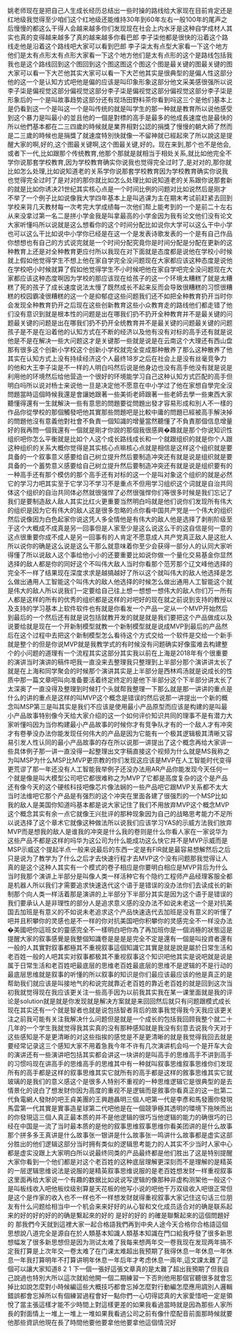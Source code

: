 姚老师现在是把自己人生成长经历总结出一些时操的路线给大家现在目前肯定还是红地级我觉得至少咱们这个红地级还能维持30年到60年左右一般100年的尾声之后慢慢的都这么干得人会越来越多你们发现现在社会上内水牙是这种自学成材人其实也真的变得越来越多了真的越来越多你看巴郎 李子柒他都是很快的沿着这个路线走他是沿着这个路线吧大家可以看到巴郎 李子柒太有点型大家看一下这个地方他们是太有点形太有点形大家看一下这个地方他们是太有点形的这个是路线包括我我也是这个路线回到这个图回到这个图这图这个图这个图是最关键的图最关键的图大家可以看一下大芒他其实大家可以看一下大芒他其实是很典型的是偏人性这部分他的这一个是认知方式吧他是偏的应该是叫印象形象这部分他文采美感很强所以说李子柒是偏视觉这部分偏视觉这部分李子柒是偏视觉这部分偏视觉这部分李子柒是形象后的一个是叫故事趋势这部分还有现场田野料茶你看到吗这三个是他们基本上是仍看到这一个是叫这一个是叫传统的就是叫学生的那一种就是教育所以说他感受到这个暴力是叫最小的並且他的一個是對標的高手是最多的他成長速度也是最快的所以他們基本都在二三四歲的時候就是業界相對公認的捐獎了慢慢的朝大師了然而是二三歲的時候也是捐獎了就速度特別快就像一不留神就已經起來了所以說这是提醒大家的啊,好的,这个图最关键啊,这个图最关键,好的。现在来到,那个也不是他会,或者下一代,比如跟那个传统教育,他那个那就是就相当于相处关系,就比如他完全不学你说那套学校教育,因为学校教育确实你说我也觉得完全过时了,是对对的,那你就比如怎么处理,比如说知道老的关系学你说那套学校教育因为学校教育确实你说我也觉得完全过时了是对对的那你就比如怎么处理比如说知道老的关系跟你说那套新的就是比如你诱决21世纪其实核心点是一个时间比例的问题对比如说然后是刚才不举了一个例子比如说像我大学四年基本上是叫逃课为主在期末考试前赶紧去回到学校来背几天教材每一次考完大学成绩每一次他们帮上能考到的一个是前二十左右从来没拿过第一名二是拼小学金我是叫拿最高的小学金因为我有论文他们没有论文大家听懂吗所以说就是这么想看你的这个时间分配比如说你大学可以这么干中小学也可以这么干比如说中小学你已经是在这一个是发表诗歌发表的一个是有自己作品你想想也有自己的方式说完就是一个时间分配究竟你是时间分配是分配在更新的这种教育上还是对全种教育更应付所以我现在对下面就是态度都是说他在学校小时候就上假如他觉得学生不想上他在家自学完全没问题现在大家都应该这种态度是说他在学校吧小时候就算了假如他觉得学生不小时候吧他在家自学吧完全没问题现在大家都应该这种态度啊因为学校的那应该现在给孩子的这一个环境太糟糕了就是太糟糕了死的孩子了成长速度说法太慢了既然成长不起来反而会导致很糟糕的习惯很糟糕的校园霸凌很糟糕的这一个是抑郁症这些问题我们还不如把全种教育扔开当时你会发现全种教育扔开之后现在这些创新教育这些小众教育走的路线他们都走错了他们没有意识到就是根本性的问题是出在哪我们扔不扔开全种教育并不是最关键的问题最关键的问题是出在哪我们扔不扔开全统教育并不是最关键的问题最关键的问题孩子是不是在沿着他的认知方式在不断的经济以及他有没有对标的高手还有就是说他是不是在解决一些大问题这才是关键那一些就是说是在云南这个大理还有西山盘那有很多这个创新小学校这个创新小学校就完全变成那种散养了那么这种散养了他其实在认知方式上没有持续经济这个人最终18岁之后在社会上是没有丝毫竞争力的他和大王李子柒是不一样的人明白吗然后说是他身边也没有高手他没有就是说是利用他的环境然后给他营造一个很好的环境能学习自己这种认知方式匹配的高手但明白吗所以说对杨士来说他一旦是决定他不愿意在中小学过了他在家想自學完全沒問題當時這個時候我還是會讓她跟著一些美術老師跟著一些老師去學一些東西大家聽懂得還有一生就解決一些有意思的問題要從問題出發才容易形成和別人不一樣的作品你從學校的那個觸發吧他其實那些問題吧是比較中庸的問題已經被高手解決掉的問題他沒有意義他對社會不負責一個知識的增量當然聽懂了不負責那個信息增量好的我再問一個我還有一個就是剛才你說的那個我很感興�趣就是那个你说知识性组织吧你怎么平衡就是比如个人这个成长路线成长和一个就跟组织的就是你个人跟这种组织的关系大概你觉得是其实核心点嘛核心点就是相信是这样这个组织就是要具备的一个叙事意义感要给自己树立提升然后要制造冲突还有就是说是组织就是要具备的一个蓄势意义感要给自己树立提升然后要制造冲突还有就是说是组织要有的一种高手还有那个模仿的那个高手还有对标的这一个是叫对象这个组织的就是必然它的学习力吧其实至于它学习不学习不是重点不但用学习组织这个词就是自治共同体这个组织的自治共同体必然就很强悍了必然很强悍你们等很多时候是我们忘记了我们是要制造敌人敌人其实比红火更重要当然明白吗就是他们说你们发现所有伟大的组织是因为它有伟大的敌人这是很多忽略的点你看中国共产党是一个伟大的组织然后说像因为白色起家你说这凭人多全情他是有伟大的敌人他是选择了剥削阶级至于这个大概成不成真是另一回事但是人家至少是这么说这么干的这自信是何一意的这点很重要你成不成人是另一回事有的人肯定不愿意成人共产党真正敌人是这批人所以说你的确是这么说是这么干那么就意味着你至少会获得一部分人的认同大家听得懂了所以说敌人这个事给他小小的还要重要比如说你做一个量化交易基金你显然选择的敌人都是你的同好这个不叫伟大敌人当时你看那个范芳那个辽文峰他选择的完全不一样了结果现在深度求求是越搞越好了所以这个就叫伟大的敌人他选择是怎么做出通用人工智能这个叫伟大的敌人他选择的时候怎么做出通用人工智能这个就是伟大的敌人所以说我们一定要给自己往上想一想想一想伟大的敌人你们万一所有人都是这样的所有的优秀的组织都是这样的对吧好的现在就之前说到支持的教授以及支持的学习基本上软件软件也有就是你看发一个产品一定从一个MVP开始然后到最后的一个然后还有就是说包括就教开发的就是就是我们要把这个产品做成以及说要给就是现在一个开新制模型就教一个新制模型就是说成MVP到最后的产品然后在这个过程中去把这个新制模型怎么看待这个方式交给一个软件是交给一个新手就是整个的但是你说MVP就是我教学式的有时候没有问题确实好像蛮难去构建整个的小问题的道理有一个流程其实这部分其实我以前在上海是2018年有个很重要的演讲当时演讲的稿件吧我一直没来去整理我只整理到上半部分那个演讲讲太长了就是在上海和同学聚会的时候那个演讲其实是上半部分是西林鸡汤就是说成长的性质中那一篇文章吧叫向准备要活着终定终定的是他下半部分这个下半部分讲太长了太深奥了一直没得及整理到时候打个头就帮我整理一下那么就是那一讲讲的重点是什么的讲的重点是这样的叫MVP这个概念是错误的然后说那一讲提出一个新的概念叫MSP第三是叫其实是我们不应该是使用最小产品原型而应该是构建的是叫最小产品故事特别像今天给大家介绍的这一个如何评价知识共同的理事不是有潜力大家听懂吗因为当你构建最小产品故事的时候你才有竞争队才有的一个敌人才有冲突才有卷拳没办法你能发现任何伟大的产品是因为它能有一个极其逻辑极其清晰又容易引发人性认同的最小产品故事的存在所以说那一讲提出了这个概念再给大家讲一些具体例子那一讲一直没得一起整理出文字稿直接这个视频为什么就是MS我称之为叫MSP为什么MSP比MVP更宗教的你们发现这应该是MVP在人工智能时代变得更荒谬了那一年还没有人工智能我举例子还没办法用AR产品你能发现今天任何一个就是像是叫大模型公司吧它都很难称之为MVP了它都是高度复杂的这个是产品还有像今天的这个硬核科技吧像芯片像法娴的一些产品吧它跟MVP关系都不太大当时法维吧它那个产品是有强烈的这个冲突在里面各建了很强烈的一个MSP比如我的敌人是美国你知道吗基本都是说大家记住了我们不用放弃MVP这个概念MVP这个概念其实有余一点它就像王兴批评的那种现象因为自己的战略思考能力不足所以说选择了这个章术它就像这种做法所以说我们应该学习YAS的示威方法我们放弃MVP而是想我的敌人是谁我的冲突是什么我的卷则是什么你看人家在一家说华为这些产品不都是这样的吗华为这公司为什么能成功这么快它并不是MVP示威而是MSP示威这个提起半点一般来说最后的东西一定是有FIR就是最容易想解然后之后只是说为了教学为了什么之后才去快速行程才去MVP这个没有问题那我觉得让人真的是这个这种人其实有一个模式的卷子相应是你要明白相应是MVP背后为什么当时我那个演讲上半部分是叫像人类一样活种它有个隐约工程师产品经理客服全都是机器人所以我们才需要追求快速迭代这个语于是错误的没办法你们去读成长的新制那个向人类一样活着那是演讲的上半部分下半部分其实是因为这个语于是错误的我们要承认人是非理性的部分人是追求意义感的没办法不如说未老这一个是对抗美国去加班是有意义的不如说未老追求这个产品快速迭代去加班是没有意义的听懂了吧并且积攀你的灵感也是不一样的你对抗美国吧你积攀你的灵感完全不一样没办法�美國吧你這班女的靈感完全不一樣明白吧你為了再加班你是一個消極的狀態這是提醒大家的叙事感覺是我整個知識卷是是是是完全不定是還有一個是叫投資者還有一般的人其實對叙事都極其不重視叙事這個知識它其實是就是說是屬於日常生活和老百姓一般的人吧其实对叙事都极其不重视叙事这个知识吧他其实是说吧就是说是属于日常生活和老百姓吧最底层的思维老百姓最底层的思维不是逻辑的不是行动的最底层思维就是叙事的听懂的所以叙事的知识是你们最应该最应该的他是真正的是帮助我们就应该是叫接地气的和说完就靠近老百姓的靠近老百姓的就是回到这次当初我就觉得现在我应该更关注一些高手因为以前我其实我在某一课里面就是我的评论是solution就是就是你发现就是解决方案就是来回回然后就只有问题跟模式成长现在其实还有一个就是智者也就是说包括智者背后的故事我觉得我今天我应该更关注之前我可能有关注我解决什么问题但是就是一个成长的包括我回顾我整个就二十几年的一个学生我就觉得我其实真的没有那种感知就是我没有刻意去说我今天对于这些感知是不是更清晰的对这些指挨的感觉是不是更清晰的就是我觉得我回去就是要经常记录这三个感知大家不用着急我今年不许有几次演讲机会吗一个是开车大会的演讲还有一些演讲吧包括其实都会讲这一块讲的是叫高手的思维高手不讲到高手的习惯吗现在讲高手的思维高手的思维其中有一种就叫叙事思维叙事思维你们发现所有的高手都是这样的叙事思维其实它就所有的高手都是这样的敘事思维其实它就玻璃的是我们的意义感这个是很多人特别不重视的一种思维逻辑它是很典型的是去情景化的说白了想发财你因为高度的重视不是逻辑而是敘事你看真正的这一批第二代負電網人發財的吧王貞美團的王興趙聶明三個人吧第一代是李彥和馬發團你發現馬雲第一代其實是實事造星球第二代吧他是在一個競爭極其透明的環境下拖映而出的你發現這三個人真正最本质的并不是他逻辑的很巧当他逻辑的能力的确很巧的已经在中国是一流了当时最本质的是他的叙事思维叙事思维你看美团讲的是什么故事那个拼多多王真讲是什么故事张一银讲是什么故事张一鸣讲什么故事都是虚实这部分胜出的他们逻辑这部分当时拥有类似的逻辑思考能力的人其实不少当时人家中心都是虚实没跟上大家明白所以说最终同类的产品最终都是他们胜出了这是特别提醒大家你看到一个他们都是对这个老百姓的这种底层理解更深刻而不是理解的是精英的一层逻辑思维说法是说服的是精英叙事思维说服的是老百姓想发财一样重视叙事这里面再给大家说一个有趣的数据比如说说写逻辑的像那种非虚构测架他一般这个是叫板线收入吧他板纹级别算是天花板的他写小说的吧他千万双级收入吧很正常但是这个是作家的收入也不一样也不一样想发财就得重视叙事大家记住这句话三位朋友有什么问题给相当中一个机会来来好好的从心智和文化成员适合对的确是联系起来的好的好的好的的确是繫起來的好的 是好的好的 的確是聯繫起來的這個問題好的 那我們今天就到這裡大家一起合格語我們再到中央人途今天合格你合格語這個思想說八道完全是源自在於人類基本知識人類基本知識在門口給我呼發了很多新思想幅发了很多新思想但是因为测试太难了我每来想两年交一卷我现在发现两年搞不定我打算是上次年交一卷太难了在门课太难超出我预期了我得休息一年休息一年休息一年我打算明年不打算讲明年休息一年后年才考虑休息一兩年,這文課太難了這個可以讓大家知道8 2 1 下一個一張好這張文章真的是太難了超出我預期了但我自己說過也特別大所以這次就給他開一個二期練習一下否則他用那個官聽很多就會忘掉比如說怎麼對小時候編這些大概技巧都會忘掉怎麼對行動編怎麼應用調別人邏輯錯誤都會忘掉所以有個練習過程會好一點你們一心切得認真的大家愛惜吧一定是領悅了當主張這樣才能不少時間上對這樣更差的如果我看過當時就是因為那些人家所長的對面情上一堆上一堆上一堆如果我看過公司之前有像什麼配音前面那時候就要他那些資訊他現在長了時間他要他要拿他他要拿他這個情況好